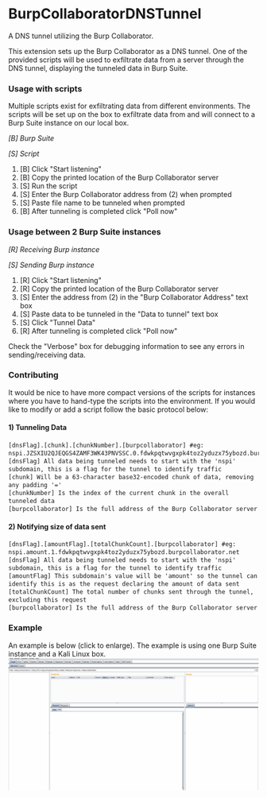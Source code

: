 # BurpCollaboratorDNSTunnel
A DNS tunnel utilizing the Burp Collaborator.

This extension sets up the Burp Collaborator as a DNS tunnel.  One of the provided scripts will be used to exfiltrate data from a server through the DNS tunnel, displaying the tunneled data in Burp Suite.

### Usage with scripts
Multiple scripts exist for exfiltrating data from different environments.  The scripts will be set up on the box to exfiltrate data from and will connect to a Burp Suite instance on our local box.

_[B] Burp Suite_

_[S] Script_

1) [B] Click "Start listening"
2) [B] Copy the printed location of the Burp Collaborator server
3) [S] Run the script
4) [S] Enter the Burp Collaborator address from (2) when prompted
5) [S] Paste file name to be tunneled when prompted
6) [B] After tunneling is completed click "Poll now"

### Usage between 2 Burp Suite instances
_[R] Receiving Burp instance_

_[S] Sending Burp instance_

1) [R] Click "Start listening"
2) [R] Copy the printed location of the Burp Collaborator server
3) [S] Enter the address from (2) in the "Burp Collaborator Address" text box
4) [S] Paste data to be tunneled in the "Data to tunnel" text box
5) [S] Click "Tunnel Data"
6) [R] After tunneling is completed click "Poll now"

Check the "Verbose" box for debugging information to see any errors in sending/receiving data.

### Contributing
It would be nice to have more compact versions of the scripts for instances where you have to hand-type the scripts into the environment.  If you would like to modify or add a script follow the basic protocol below:

#### 1) Tunneling Data
```
[dnsFlag].[chunk].[chunkNumber].[burpcollaborator] #eg: nspi.JZSXIU2QJEQGS4ZAMF3WK43PNVSSC.0.fdwkpqtwvgxpk4toz2yduzx75ybozd.burpcollaborator.net
[dnsFlag] All data being tunneled needs to start with the 'nspi' subdomain, this is a flag for the tunnel to identify traffic
[chunk] Will be a 63-character base32-encoded chunk of data, removing any padding '='
[chunkNumber] Is the index of the current chunk in the overall tunneled data
[burpcollaborator] Is the full address of the Burp Collaborator server
```

#### 2) Notifying size of data sent
```
[dnsFlag].[amountFlag].[totalChunkCount].[burpcollaborator] #eg: nspi.amount.1.fdwkpqtwvgxpk4toz2yduzx75ybozd.burpcollaborator.net
[dnsFlag] All data being tunneled needs to start with the 'nspi' subdomain, this is a flag for the tunnel to identify traffic
[amountFlag] This subdomain's value will be 'amount' so the tunnel can identify this is as the request declaring the amount of data sent
[totalChunkCount] The total number of chunks sent through the tunnel, excluding this request
[burpcollaborator] Is the full address of the Burp Collaborator server
```

### Example
An example is below (click to enlarge).  The example is using one Burp Suite instance and a Kali Linux box.
<a href="https://github.com/NetSPI/BurpCollaboratorDNSTunnel/blob/master/images/bashDemo.gif?raw=true" target="_blank"><img src="./images/bashDemo.gif"/></a>
